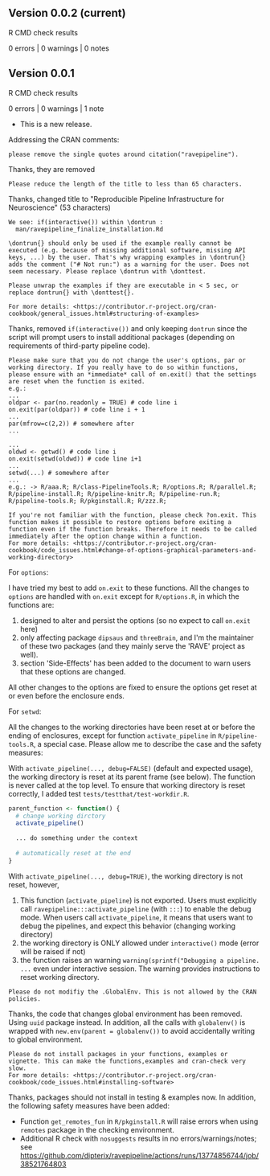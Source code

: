 ## Version 0.0.2 (current)

R CMD check results

0 errors | 0 warnings | 0 notes


## Version 0.0.1

R CMD check results

0 errors | 0 warnings | 1 note

* This is a new release.


Addressing the CRAN comments:


```
please remove the single quotes around citation("ravepipeline").
```

Thanks, they are removed

```
Please reduce the length of the title to less than 65 characters.
```

Thanks, changed title to "Reproducible Pipeline Infrastructure for Neuroscience" (53 characters)


```
We see: if(interactive()) within \dontrun :
  man/ravepipeline_finalize_installation.Rd

\dontrun{} should only be used if the example really cannot be executed (e.g. because of missing additional software, missing API keys, ...) by the user. That's why wrapping examples in \dontrun{} adds the comment ("# Not run:") as a warning for the user. Does not seem necessary. Please replace \dontrun with \donttest.

Please unwrap the examples if they are executable in < 5 sec, or replace dontrun{} with \donttest{}.

For more details: <https://contributor.r-project.org/cran-cookbook/general_issues.html#structuring-of-examples>

```

Thanks, removed `if(interactive())` and only keeping `dontrun` since the script will prompt users to install additional packages (depending on requirements of third-party pipeline code).


```
Please make sure that you do not change the user's options, par or working directory. If you really have to do so within functions, please ensure with an *immediate* call of on.exit() that the settings are reset when the function is exited.
e.g.:
...
oldpar <- par(no.readonly = TRUE) # code line i
on.exit(par(oldpar)) # code line i + 1
...
par(mfrow=c(2,2)) # somewhere after
...

...
oldwd <- getwd() # code line i
on.exit(setwd(oldwd)) # code line i+1
...
setwd(...) # somewhere after
...
e.g.: -> R/aaa.R; R/class-PipelineTools.R; R/options.R; R/parallel.R; R/pipeline-install.R; R/pipeline-knitr.R; R/pipeline-run.R; R/pipeline-tools.R; R/pkginstall.R; R/zzz.R;

If you're not familiar with the function, please check ?on.exit. This function makes it possible to restore options before exiting a function even if the function breaks. Therefore it needs to be called immediately after the option change within a function.
For more details: <https://contributor.r-project.org/cran-cookbook/code_issues.html#change-of-options-graphical-parameters-and-working-directory>

```

For `options`:

I have tried my best to add `on.exit` to these functions. All the changes to `options` are handled with `on.exit` except for `R/options.R`, in which the functions are:

1. designed to alter and persist the options (so no expect to call `on.exit` here)
2. only affecting package `dipsaus` and `threeBrain`, and I'm the maintainer of these two packages (and they mainly serve the 'RAVE' project as well).
3. section 'Side-Effects' has been added to the document to warn users that these options are changed.

All other changes to the options are fixed to ensure the options get reset at or even before the enclosure ends.


For `setwd`:

All the changes to the working directories have been reset at or before the ending of enclosures, except for function `activate_pipeline` in `R/pipeline-tools.R`, a special case. Please allow me to describe the case and the safety measures:

With `activate_pipeline(..., debug=FALSE)` (default and expected usage), the working directory is reset at its parent frame (see below). The function is never called at the top level. To ensure that working directory is reset correctly, I added test `tests/testthat/test-workdir.R`.

``` r
parent_function <- function() {
  # change working dirctory
  activate_pipeline()
  
  ... do something under the context
  
  # automatically reset at the end
}

```


With `activate_pipeline(..., debug=TRUE)`, the working directory is not reset, however, 
  
  1. This function (`activate_pipeline`) is not exported. Users must explicitly call `ravepipeline:::activate_pipeline` (with `:::`) to enable the debug mode. When users call `activate_pipeline`, it means that users want to debug the pipelines, and expect this behavior (changing working directory)
  2. the working directory is ONLY allowed under `interactive()` mode (error will be raised if not)
  3. the function raises an warning `warning(sprintf("Debugging a pipeline. ...` even under interactive session. The warning provides instructions to reset working directory.



```
Please do not modifiy the .GlobalEnv. This is not allowed by the CRAN policies.
```

Thanks, the code that changes global environment has been removed. Using `uuid` package instead. In addition, all the calls with `globalenv()` is wrapped with `new.env(parent = globalenv())` to avoid accidentally writing to global environment.


```
Please do not install packages in your functions, examples or vignette. This can make the functions,examples and cran-check very slow.
For more details: <https://contributor.r-project.org/cran-cookbook/code_issues.html#installing-software>
```

Thanks, packages should not install in testing & examples now. In addition, the following safety measures have been added:

* Function `get_remotes_fun` in `R/pkginstall.R` will raise errors when using `remotes` package in the checking environment.
* Additional R check with `nosuggests` results in no errors/warnings/notes; see https://github.com/dipterix/ravepipeline/actions/runs/13774856744/job/38521764803
